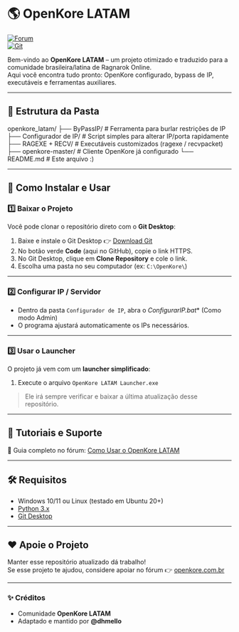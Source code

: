 # 🌎 OpenKore LATAM  

[![Forum](https://img.shields.io/badge/Forum-OpenKore.com.br-blue)](https://openkore.com.br)  
[![Git](https://img.shields.io/badge/Download-Git%20Desktop-orange)](https://git-scm.com/downloads)  

Bem-vindo ao **OpenKore LATAM** – um projeto otimizado e traduzido para a comunidade brasileira/latina de Ragnarok Online.  
Aqui você encontra tudo pronto: OpenKore configurado, bypass de IP, executáveis e ferramentas auxiliares.  

---

## 📂 Estrutura da Pasta  

openkore_latam/
├── ByPassIP/ # Ferramenta para burlar restrições de IP
├── Configurador de IP/ # Script simples para alterar IP/porta rapidamente
├── RAGEXE + RECV/ # Executáveis customizados (ragexe / recvpacket)
├── openkore-master/ # Cliente OpenKore já configurado
└── README.md # Este arquivo :)


---

## 🚀 Como Instalar e Usar  

### 1️⃣ Baixar o Projeto  
Você pode clonar o repositório direto com o **Git Desktop**:  

1. Baixe e instale o Git Desktop 👉 [Download Git](https://git-scm.com/downloads)  
2. No botão verde **Code** (aqui no GitHub), copie o link HTTPS.  
3. No Git Desktop, clique em **Clone Repository** e cole o link.  
4. Escolha uma pasta no seu computador (ex: `C:\OpenKore\`)  

---

### 2️⃣ Configurar IP / Servidor  
- Dentro da pasta `Configurador de IP`, abra o *ConfigurarIP.bat**  (Como modo Admin)
- O programa ajustará automaticamente os IPs necessários.  

---

### 3️⃣ Usar o Launcher  
O projeto já vem com um **launcher simplificado**:  

1. Execute o arquivo `OpenKore LATAM Launcher.exe`

> Ele irá sempre verificar e baixar a última atualização desse repositório.

---

## 📖 Tutoriais e Suporte  
📌 Guia completo no fórum: [Como Usar o OpenKore LATAM](https://openkore.com.br/viewtopic.php?t=886)  

---

## 🛠️ Requisitos  
- Windows 10/11 ou Linux (testado em Ubuntu 20+)  
- [Python 3.x](https://www.python.org/downloads/)  
- [Git Desktop](https://git-scm.com/downloads)  

---

## ❤️ Apoie o Projeto  
Manter esse repositório atualizado dá trabalho!  
Se esse projeto te ajudou, considere apoiar no fórum 👉 [openkore.com.br](https://openkore.com.br)  

---

### ✨ Créditos  
- Comunidade **OpenKore LATAM**  
- Adaptado e mantido por **@dhmello**  
